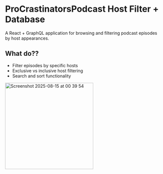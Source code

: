 # ProCrastinatorsPodcast Host Filter + Database

A React + GraphQL application for browsing and filtering podcast episodes by host appearances.

## What do??
- Filter episodes by specific hosts
- Exclusive vs inclusive host filtering
- Search and sort functionality

<img width="287" height="282" alt="Screenshot 2025-08-15 at 00 39 54" src="https://github.com/user-attachments/assets/20f0631b-6851-49b1-8dac-5f4c54787891" />

